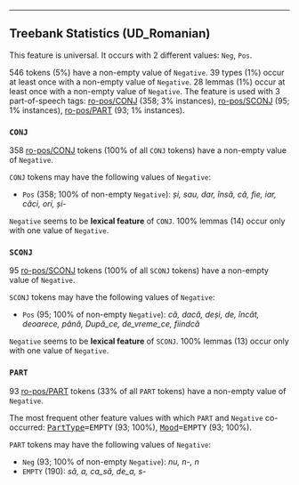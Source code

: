 

--------------------------------------------------------------------------------

## Treebank Statistics (UD_Romanian)

This feature is universal.
It occurs with 2 different values: `Neg`, `Pos`.

546 tokens (5%) have a non-empty value of `Negative`.
39 types (1%) occur at least once with a non-empty value of `Negative`.
28 lemmas (1%) occur at least once with a non-empty value of `Negative`.
The feature is used with 3 part-of-speech tags: [ro-pos/CONJ]() (358; 3% instances), [ro-pos/SCONJ]() (95; 1% instances), [ro-pos/PART]() (93; 1% instances).

### `CONJ`

358 [ro-pos/CONJ]() tokens (100% of all `CONJ` tokens) have a non-empty value of `Negative`.

`CONJ` tokens may have the following values of `Negative`:

* `Pos` (358; 100% of non-empty `Negative`): <em>și, sau, dar, însă, că, fie, iar, căci, ori, și-</em>

`Negative` seems to be **lexical feature** of `CONJ`. 100% lemmas (14) occur only with one value of `Negative`.

### `SCONJ`

95 [ro-pos/SCONJ]() tokens (100% of all `SCONJ` tokens) have a non-empty value of `Negative`.

`SCONJ` tokens may have the following values of `Negative`:

* `Pos` (95; 100% of non-empty `Negative`): <em>că, dacă, deși, de, încât, deoarece, până, După_ce, de_vreme_ce, fiindcă</em>

`Negative` seems to be **lexical feature** of `SCONJ`. 100% lemmas (13) occur only with one value of `Negative`.

### `PART`

93 [ro-pos/PART]() tokens (33% of all `PART` tokens) have a non-empty value of `Negative`.

The most frequent other feature values with which `PART` and `Negative` co-occurred: <tt><a href="PartType.html">PartType</a>=EMPTY</tt> (93; 100%), <tt><a href="Mood.html">Mood</a>=EMPTY</tt> (93; 100%).

`PART` tokens may have the following values of `Negative`:

* `Neg` (93; 100% of non-empty `Negative`): <em>nu, n-, n</em>
* `EMPTY` (190): <em>să, a, ca_să, de_a, s-</em>

